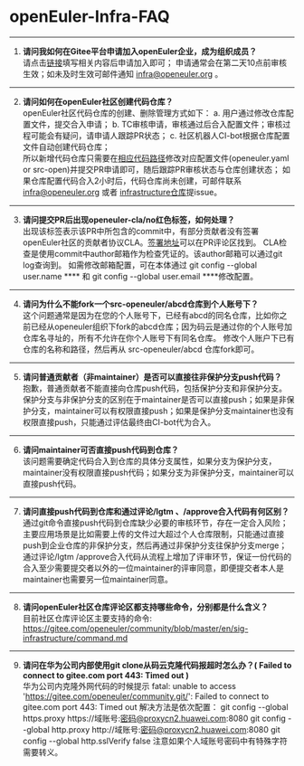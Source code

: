 # openEuler-Infra-FAQ
---
 1. **请问我如何在Gitee平台申请加入openEuler企业，成为组织成员？**  
请点击[链接](https://gitee.com/open_euler?invite=4bd118cb5f4df496cf260b2eec4d904fb23724c478f1a1b48e7cde0b62298f898e2a5d1b1b8079876b17c049295f276a1049f26840b012af)填写相关内容后申请加入即可；
申请通常会在第二天10点前审核生效；如未及时生效可邮件通知 infra@openeuler.org 。
---
  2. **请问如何在openEuler社区创建代码仓库？**  
openEuler社区代码仓库的创建、删除管理方式如下：
   a. 用户通过修改仓库配置文件，提交合入申请；
   b. TC审核申请，审核通过后合入配置文件；审核过程可能会有疑问，请申请人跟踪PR状态；
   c. 社区机器人CI-bot根据仓库配置文件自动创建代码仓库；  
所以新增代码仓库只需要在[相应代码路径](https://gitee.com/openeuler/community/tree/master/repository)修改对应配置文件(openeuler.yaml or src-open)并提交PR申请即可，随后跟踪PR审核状态与仓库创建状态；
如果仓库配置代码合入2小时后，代码仓库尚未创建，可邮件联系 infra@openeuler.org 或者 [infrastructure仓库](https://gitee.com/openeuler/infrastructure)提issue。
 ---
 3. **请问提交PR后出现openeuler-cla/no红色标签，如何处理？**  
 出现该标签表示该PR中所包含的commit中，有部分贡献者没有签署openEuler社区的贡献者协议CLA。[签署地址](https://clasign.osinfra.cn/sign/Z2l0ZWUlMkZvcGVuZXVsZXI=)可以在PR评论区找到。
 CLA检查是使用commit中author邮箱作为检查凭证的。该author邮箱可以通过git log查询到。
 如需修改邮箱配置，可在本体通过 git config --global user.name ****  和  git config --global user.email  ****修改配置。

  ---
 4. **请问为什么不能fork一个src-openeuler/abcd仓库到个人账号下？**  
这个问题通常是因为在您的个人账号下，已经有abcd的同名仓库，比如你之前已经从openeuler组织下fork的abcd仓库；因为码云是通过你的个人账号加仓库名寻址的，所有不允许在你个人账号下有同名仓库。
修改个人账户下已有仓库的名称和路径，然后再从 src-openeuler/abcd 仓库fork即可。
---
 5. **请问普通贡献者（非maintainer）是否可以直接往非保护分支push代码？**  
抱歉，普通贡献者不能直接向仓库push代码，包括保护分支和非保护分支。
保护分支与非保护分支的区别在于maintainer是否可以直接push；如果是非保护分支，maintainer可以有权限直接push；如果是保护分支maintainer也没有权限直接push，只能通过评估最终由CI-bot代为合入。
---
 6. **请问maintainer可否直接push代码到仓库？**  
该问题需要确定代码合入到仓库的具体分支属性，如果分支为保护分支，maintainer没有权限直接push代码；如果分支为非保护分支，maintainer可以直接push代码。
---
 7. **请问直接push代码到仓库和通过评论/lgtm 、/approve合入代码有何区别？**  
通过git命令直接push代码到仓库缺少必要的审核环节，存在一定合入风险；主要应用场景是比如需要上传的文件过大超过个人仓库限制，只能通过直接push到企业仓库的非保护分支，然后再通过非保护分支往保护分支merge；
通过评论/lgtm /approve合入代码从流程上增加了评审环节，保证一份代码的合入至少需要提交者以外的一位maintainer的评审同意，即便提交者本人是maintainer也需要另一位maintainer同意。
---
 8. **请问openEuler社区仓库评论区都支持哪些命令，分别都是什么含义？**  
目前社区仓库评论区主要支持的命令:
https://gitee.com/openeuler/community/blob/master/en/sig-infrastructure/command.md
---
 9. **请问在华为公司内部使用git clone从码云克隆代码报超时怎么办？( Failed to connect to gitee.com port 443: Timed out )**  
华为公司内克隆外网代码的时候提示
fatal: unable to access 'https://gitee.com/openeuler/community.git/': Failed to connect to gitee.com port 443: Timed out
解决方法是依次配置：
git config --global https.proxy https://域账号:密码@proxycn2.huawei.com:8080
git config --global http.proxy http://域账号:密码@proxycn2.huawei.com:8080
git config --global http.sslVerify false
注意如果个人域账号密码中有特殊字符需要转义。



<!--stackedit_data:
eyJoaXN0b3J5IjpbLTExNjQ5NDE0MzVdfQ==
-->